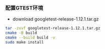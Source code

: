 ### 配置GTEST环境
* download     googletest-release-1.12.1.tar.gz

```bash
tar -zxvf googletest-release-1.12.1.tar.gz
cmake -B build
cmake --build build -v
sudo make install
```
